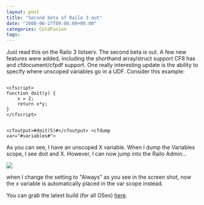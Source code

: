 ```yaml
---
layout: post
title: "Second beta of Railo 3 out"
date: "2008-06-27T09:06:00+06:00"
categories: ColdFusion 
tags: 
---
```


Just read this on the Railo 3 listserv. The second beta is out. A few new features were added, including the shorthand array/struct support CF8 has and cfdocument/cfpdf support. One really interesting update is the ability to specify where unscoped variables go in a UDF. Consider this example:

<code>
&lt;cfscript&gt;
function doit(y) {
	x = 2;
	return x*y;
}
&lt;/cfscript&gt;

&lt;cfoutput&gt;#doit(5)#&lt;/cfoutput&gt;
&lt;cfdump var="#variables#"&gt;
</code>

As you can see, I have an unscoped X variable. When I dump the Variables scope, I see doit and X. However, I can now jump into the Railo Admin...

<img src="https://static.raymondcamden.com/images//Picture 113.png">

when I change the setting to "Always" as you see in the screen shot, now the x variable is automatically placed in the var scope instead.

You can grab the latest build (for all OSes) <a href="http://www.railo-technologies.com/en/index.cfm?treeID=361">here</a>.